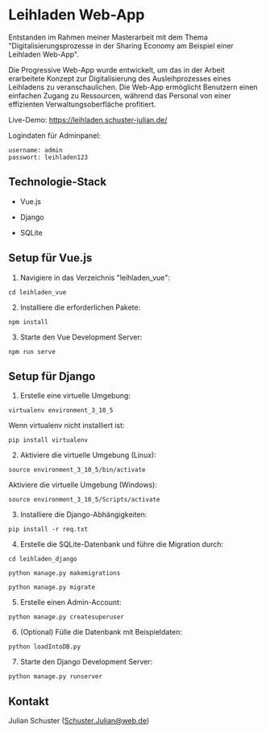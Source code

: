 # Leihladen Web-App

Entstanden im Rahmen meiner Masterarbeit mit dem Thema "Digitalisierungsprozesse in der Sharing Economy am Beispiel einer Leihladen Web-App".

Die Progressive Web-App wurde entwickelt, um das in der Arbeit erarbeitete Konzept zur Digitalisierung des Ausleihprozesses eines Leihladens zu veranschaulichen. Die Web-App ermöglicht Benutzern einen einfachen Zugang zu Ressourcen, während das Personal von einer effizienten Verwaltungsoberfläche profitiert.

Live-Demo: https://leihladen.schuster-julian.de/

Logindaten für Adminpanel:

```
username: admin
passwort: leihladen123
```

## Technologie-Stack
- Vue.js
* Django
+ SQLite

## Setup für Vue.js

1. Navigiere in das Verzeichnis "leihladen_vue":
```
cd leihladen_vue
```

2. Installiere die erforderlichen Pakete:
```
npm install
```

3. Starte den Vue Development Server:
```
npm run serve
```

## Setup für Django

1. Erstelle eine virtuelle Umgebung:
```
virtualenv environment_3_10_5 
```

Wenn virtualenv nicht installiert ist:
```
pip install virtualenv
```

2. Aktiviere die virtuelle Umgebung (Linux):
```
source environment_3_10_5/bin/activate
```

Aktiviere die virtuelle Umgebung (Windows):
```
source environment_3_10_5/Scripts/activate
```

3. Installiere die Django-Abhängigkeiten:
```
pip install -r req.txt
```

4. Erstelle die SQLite-Datenbank und führe die Migration durch:
```
cd leihladen_django
```
```
python manage.py makemigrations
```
```
python manage.py migrate
```

5. Erstelle einen Admin-Account:
```
python manage.py createsuperuser
```

6. (Optional) Fülle die Datenbank mit Beispieldaten:
```
python loadIntoDB.py
```

7. Starte den Django Development Server:
```
python manage.py runserver
```

## Kontakt
Julian Schuster (Schuster.Julian@web.de)
